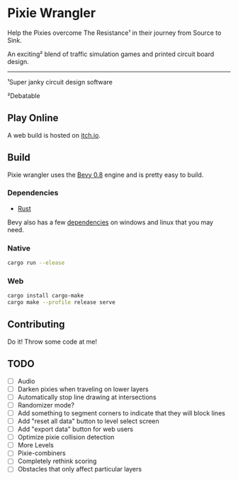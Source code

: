 # Pixie Wrangler

Help the Pixies overcome The Resistance¹ in their journey from Source to Sink.

An exciting² blend of traffic simulation games and printed circuit board design.

---

¹Super janky circuit design software

²Debatable

## Play Online

A web build is hosted on [itch.io](https://euclidean-whale.itch.io/pixie-wrangler).

## Build

Pixie wrangler uses the [Bevy 0.8](https://bevyengine.org/) engine and is pretty easy to build.

### Dependencies

- [Rust](https://www.rust-lang.org/tools/install)

Bevy also has a few [dependencies](https://bevyengine.org/learn/book/getting-started/setup/) on windows and linux that you may need.

### Native

```bash
cargo run --elease
```

### Web

```bash
cargo install cargo-make
cargo make --profile release serve
```

## Contributing

Do it! Throw some code at me!

## TODO

- [ ] Audio
- [ ] Darken pixies when traveling on lower layers
- [ ] Automatically stop line drawing at intersections
- [ ] Randomizer mode?
- [ ] Add something to segment corners to indicate that they will block lines
- [ ] Add "reset all data" button to level select screen
- [ ] Add "export data" button for web users
- [ ] Optimize pixie collision detection
- [ ] More Levels
- [ ] Pixie-combiners
- [ ] Completely rethink scoring
- [ ] Obstacles that only affect particular layers
